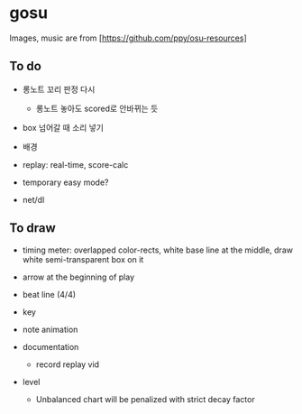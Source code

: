 # gosu

Images, music are from [https://github.com/ppy/osu-resources]

## To do
* 롱노트 꼬리 판정 다시
    * 롱노트 놓아도 scored로 안바뀌는 듯
* box 넘어갈 때 소리 넣기
* 배경
* replay: real-time, score-calc

* temporary easy mode?
* net/dl

## To draw
* timing meter: overlapped color-rects, white base line at the middle, draw white semi-transparent box on it
* arrow at the beginning of play
* beat line (4/4)
* key
* note animation

* documentation
    * record replay vid
* level
    * Unbalanced chart will be penalized with strict decay factor